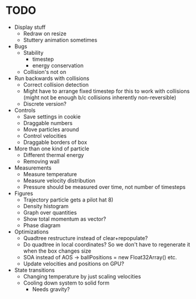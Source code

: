 # TODO    

* Display stuff
    * Redraw on resize
    * Stuttery animation sometimes
* Bugs
    * Stability
        * timestep
        * energy conservation
    * Collision's not on
* Run backwards with collisions
    * Correct collision detection
    * Might have to arrange fixed timestep for this to work with collisions (might not be enough b/c collisions inherently non-reversible)
    * Discrete version?
* Controls
    * Save settings in cookie
    * Draggable numbers
    * Move particles around
    * Control velocities
    * Draggable borders of box
* More than one kind of particle
    * Different thermal energy
    * Removing wall
* Measurements
    * Measure temperature
    * Measure velocity distribution
    * Pressure should be measured over time, not number of timesteps
* Figures
    * Trajectory particle gets a pilot hat 8)
    * Density histogram
    * Graph over quantities
    * Show total momentum as vector?
    * Phase diagram
* Optimizations
    * Quadtree restructure instead of clear+repopulate?
    * Do quadtree in local coordinates? So we don't have to regenerate it when the box changes size
    * SOA instead of AOS -> ballPositions = new Float32Array() etc.
    * Update velocities and positions on GPU?
* State transitions
    * Changing temperature by just scaling velocities
    * Cooling down system to solid form
        * Needs gravity?